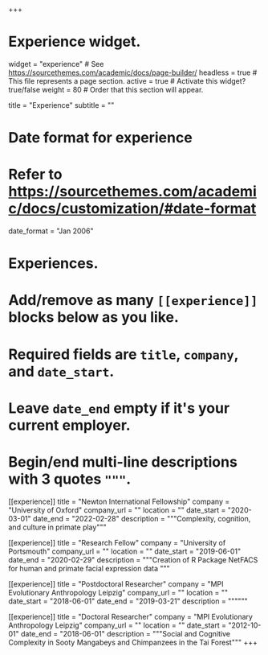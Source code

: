 +++
# Experience widget.
widget = "experience"  # See https://sourcethemes.com/academic/docs/page-builder/
headless = true  # This file represents a page section.
active = true  # Activate this widget? true/false
weight = 80  # Order that this section will appear.

title = "Experience"
subtitle = ""

# Date format for experience
#   Refer to https://sourcethemes.com/academic/docs/customization/#date-format
date_format = "Jan 2006"

# Experiences.
#   Add/remove as many `[[experience]]` blocks below as you like.
#   Required fields are `title`, `company`, and `date_start`.
#   Leave `date_end` empty if it's your current employer.
#   Begin/end multi-line descriptions with 3 quotes `"""`.
[[experience]]
  title = "Newton International Fellowship"
  company = "University of Oxford"
  company_url = ""
  location = ""
  date_start = "2020-03-01"
  date_end = "2022-02-28"
  description = """Complexity, cognition, and culture in primate play"""

[[experience]]
  title = "Research Fellow"
  company = "University of Portsmouth"
  company_url = ""
  location = ""
  date_start = "2019-06-01"
  date_end = "2020-02-29"
  description = """Creation of R Package NetFACS for human and primate facial expression data
  """

[[experience]]
  title = "Postdoctoral Researcher"
  company = "MPI Evolutionary Anthropology Leipzig"
  company_url = ""
  location = ""
  date_start = "2018-06-01"
  date_end = "2019-03-21"
  description = """"""

[[experience]]
  title = "Doctoral Researcher"
  company = "MPI Evolutionary Anthropology Leipzig"
  company_url = ""
  location = ""
  date_start = "2012-10-01"
  date_end = "2018-06-01"
  description = """Social and Cognitive Complexity in Sooty Mangabeys and Chimpanzees in the Tai Forest"""
+++
